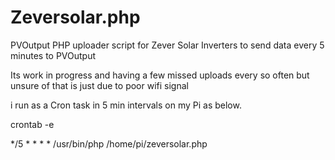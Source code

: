 # Zeversolar.php
PVOutput PHP uploader script for Zever Solar Inverters to send data every 5 minutes to PVOutput

Its work in progress and having a few missed uploads every so often but unsure of that is just due to poor wifi signal

i run as a Cron task in 5 min intervals on my Pi as below.

crontab -e

*/5 * * * * /usr/bin/php /home/pi/zeversolar.php
